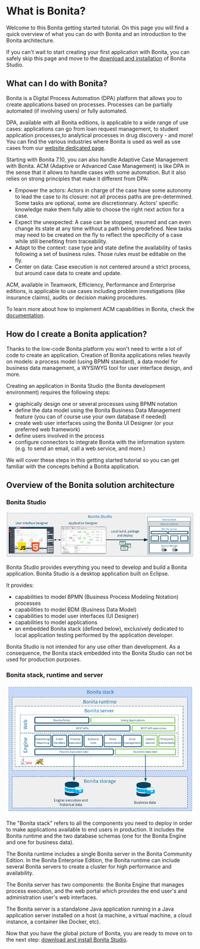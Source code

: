 # What is Bonita?

Welcome to this Bonita getting started tutorial. On this page you will find a quick overview of what you can do with Bonita and an introduction to the Bonita architecture.

If you can't wait to start creating your first application with Bonita, you can safely skip this page and move to the [download and installation](bonita-studio-download-installation.md) of Bonita Studio.

## What can I do with Bonita?

Bonita is a Digital Process Automation (DPA) platform that allows you to create applications based on processes. Processes can be partially automated (if involving users) or fully automated.

DPA, available with all Bonita editions, is applicable to a wide range of use cases: applications can go from loan request management, to student application processes,to analytical processes in drug discovery - and more! You can find the various industries where Bonita is used as well as use cases from our [website dedicated page](https://www.bonitasoft.com/industries).

Starting with Bonita 7.10, you can also handle Adaptive Case Management with Bonita. 
ACM (Adaptive or Advanced Case Management) is like DPA in the sense that it allows to handle cases with some automation. But it also relies on strong principles that make it different from DPA: 
  - Empower the actors: 
  Actors in charge of the case have some autonomy to lead the case to its closure: not all process paths are pre-determined. Some tasks are optional, some are discretionnary. Actors' specific knowledge make them fully able to choose the right next action for a case. 
  - Expect the unexpected: 
  A case can be stopped, resumed and can even change its state at any time without a path being predefined. New tasks may need to be created on the fly to reflect the specificity of a case while still benefiting from traceability.
  - Adapt to the context: case type and state define the availability of tasks following a set of business rules. Those rules must be editable on the fly.
  - Center on data: Case execution is not centered around a strict process, but around case data to create and update.

ACM, available in Teamwork, Efficiency, Performance and Enterprise editions, is applicable to use cases including problem investigations  (like insurance claims), audits or decision making procedures.

To learn more about how to implement ACM capabilities in Bonita, check the [documentation](use-bonita-acm.md).


## How do I create a Bonita application?

Thanks to the low-code Bonita platform you won't need to write a lot of code to create an application. Creation of Bonita applications relies heavily on models: a process model (using BPMN standard), a data model for business data management, a WYSIWYG tool for user interface design, and more.

Creating an application in Bonita Studio (the Bonita development environment) requires the following steps:
- graphically design one or several processes using BPMN notation
- define the data model using the Bonita Business Data Management feature (you can of course use your own database if needed)
- create web user interfaces using the Bonita UI Designer (or your preferred web framework)
- define users involved in the process
- configure connectors to integrate Bonita with the information system (e.g. to send an email, call a web service, and more.)

We will cover these steps in this getting started tutorial so you can get familiar with the concepts behind a Bonita application.

## Overview of the Bonita solution architecture

### Bonita Studio

![Bonita Studio architecture](images/getting-started-tutorial/what-is-bonita/architecture-bonita-studio.png)

Bonita Studio provides everything you need to develop and build a Bonita application. Bonita Studio is a desktop application built on Eclipse.

It provides:
- capabilities to model BPMN (Business Process Modeling Notation) processes
- capabilities to model BDM (Business Data Model)
- capabilities to model user interfaces (UI Designer)
- capabilities to model applications
- an embedded Bonita stack (defined below), exclusively dedicated to local application testing performed by the application developer.

Bonita Studio is not intended for any use other than development. As a consequence, the Bonita stack embedded into the Bonita Studio can not be used for production purposes.

### Bonita stack, runtime and server

![Bonita stack architecture](images/getting-started-tutorial/what-is-bonita/architecture-bonita-stack.png)

The "Bonita stack" refers to all the components you need to deploy in order to make applications available to end users in production. It includes the Bonita runtime and the two database schemas (one for the Bonita Engine and one for business data).

The Bonita runtime includes a single Bonita server in the Bonita Community Edition. In the Bonita Enterprise Edition, the Bonita runtime can include several Bonita servers to create a cluster for high performance and availability.

The Bonita server has two components: the Bonita Engine that manages process execution, and the web portal which provides the end user's and administration user's web interfaces.

The Bonita server is a standalone Java application running in a Java application server installed on a host (a machine, a virtual machine, a cloud instance, a container like Docker, etc).

Now that you have the global picture of Bonita, you are ready to move on to the next step: [download and install Bonita Studio](bonita-studio-download-installation.md).
